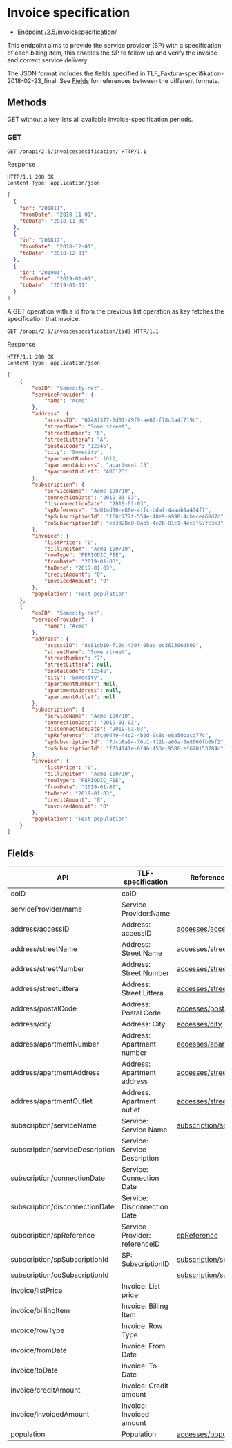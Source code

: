 # Invoice specification

 * Endpoint /2.5/invoicespecification/

This endpoint aims to provide the service provider (SP) with a specification of each billing item, this enables the SP 
to follow up and verify the invoice and correct service delivery.

The JSON format includes the fields specified in TLF_Faktura-specifikation-2018-02-23_final. 
See [Fields](invoice_specification.md#fields) for references between the different formats.

## Methods

GET without a key lists all available invoice-specification periods.

### GET

```HTTP
GET /onapi/2.5/invoicespecification/ HTTP/1.1
```

Response
```HTTP
HTTP/1.1 200 OK
Content-Type: application/json
```

```JSON
[
  {
    "id": "201811",
    "fromDate": "2018-11-01",
    "toDate": "2018-11-30"
  },
  {
    "id": "201812",
    "fromDate": "2018-12-01",
    "toDate": "2018-12-31"
  },
  {
    "id": "201901",
    "fromDate": "2019-01-01",
    "toDate": "2019-01-31"
  }
]
```

A GET operation with a id from the previous list operation as key fetches the specification that invoice.

```HTTP
GET /onapi/2.5/invoicespecification/{id} HTTP/1.1
```

Response
```HTTP
HTTP/1.1 200 OK
Content-Type: application/json
```

```JSON
[
    {
        "coID": "Somecity-net",
        "serviceProvider": {
            "name": "Acme"
        },
        "address": {
            "accessID": "6748f377-0d01-49f9-ae62-f18c3a4f719b",
            "streetName": "Some street",
            "streetNumber": "6",
            "streetLittera": "A",
            "postalCode": "12345",
            "city": "Somecity",
            "apartmentNumber": 1012,
            "apartmentAddress": "apartment 15",
            "apartmentOutlet": "ABC123"
        },
        "subscription": {
            "serviceName": "Acme 100/10",
            "connectionDate": "2019-01-03",
            "disconnectionDate": "2019-01-03",
            "spReference": "5d014d56-e86e-4ffc-bdaf-4aaab9a4f4f1",
            "spSubscriptionId": "160c777f-554e-48e9-a990-4cbace468d7d",
            "coSubscriptionId": "ea3d28c0-8ab5-4c2b-81c1-4ec9f57fc3e3"
        },
        "invoice": {
            "listPrice": "0",
            "billingItem": "Acme 100/10",
            "rowType": "PERIODIC_FEE",
            "fromDate": "2019-01-03",
            "toDate": "2019-01-03",
            "creditAmount": "0",
            "invoicedAmount": "0"
        },
        "population": "Test population"
    },
    {
        "coID": "Somecity-net",
        "serviceProvider": {
            "name": "Acme"
        },
        "address": {
            "accessID": "8e81db10-f10a-430f-9bac-ec361306d809",
            "streetName": "Some street",
            "streetNumber": "7",
            "streetLittera": null,
            "postalCode": "12345",
            "city": "Somecity",
            "apartmentNumber": null,
            "apartmentAddress": null,
            "apartmentOutlet": null
        },
        "subscription": {
            "serviceName": "Acme 100/10",
            "connectionDate": "2019-01-03",
            "disconnectionDate": "2019-01-03",
            "spReference": "2fce9449-44c2-4b2d-9c8c-e8a50bacd77c",
            "spSubscriptionId": "7dcb8a94-76b1-412b-a60a-0e8066fb6bf2",
            "coSubscriptionId": "f854141e-6f46-453a-9586-ef670153784c"
        },
        "invoice": {
            "listPrice": "0",
            "billingItem": "Acme 100/10",
            "rowType": "PERIODIC_FEE",
            "fromDate": "2019-01-03",
            "toDate": "2019-01-03",
            "creditAmount": "0",
            "invoicedAmount": "0"
        },
        "population": "Test population"
    }
]
```

## Fields

| API                             | TLF-specification             | Reference in ON-API                                                |
|---------------------------------|-------------------------------|--------------------------------------------------------------------|
| coID                            | coID                          |                                                                    |
| serviceProvider/name            | Service Provider:Name         |                                                                    |
| address/accessID                | Address: accessID             | [accesses/accessId](accesses.md#accessid)                          |
| address/streetName              | Address: Street Name          | [accesses/streetName](accesses.md#streetname)                      |
| address/streetNumber            | Address: Street Number        | [accesses/streetNumber](accesses.md#streetnumber)                  |
| address/streetLittera           | Address: Street Littera       | [accesses/streetLittera](accesses.md#streetlittera)                |
| address/postalCode              | Address: Postal Code          | [accesses/postalCode](accesses.md#postalcode)                      |
| address/city                    | Address: City                 | [accesses/city](accesses.md#city)                                  |
| address/apartmentNumber         | Address: Apartment number     | [accesses/apartmentNumber](accesses.md#mduapartmentnumber)         |
| address/apartmentAddress        | Address: Apartment address    | [accesses/streetName](accesses.md#streetname)                      |
| address/apartmentOutlet         | Address: Apartment outlet     | [accesses/streetName](accesses.md#streetname)                      |
| subscription/serviceName        | Service: Service Name         | [subscription/service](subscriptions.md#service)                   |
| subscription/serviceDescription | Service: Service Description  |                                                                    |
| subscription/connectionDate     | Service: Connection Date      |                                                                    |
| subscription/disconnectionDate  | Service: Disconnection Date   |                                                                    |
| subscription/spReference        | Service Provider: referenceID | [spReference](../common/dataformats.md#spreference)                         |
| subscription/spSubscriptionId   | SP: SubscriptionID            | [subscription/spSubscriptionId](subscriptions.md#spsubscriptionid) |
| subscription/coSubscriptionId   |                               | [subscription/subscriptionId](subscriptions.md#subscriptionid)     |
| invoice/listPrice               | Invoice: List price           |                                                                    |
| invoice/billingItem             | Invoice: Billing Item         |                                                                    |
| invoice/rowType                 | Invoice: Row Type             |                                                                    |
| invoice/fromDate                | Invoice: From Date            |                                                                    |
| invoice/toDate                  | Invoice: To Date              |                                                                    |
| invoice/creditAmount            | Invoice: Credit amount        |                                                                    |
| invoice/invoicedAmount          | Invoice: Invoiced amount      |                                                                    |
| population                      | Population                    | [accesses/population](accesses.md#population)                      |


 
 
 
